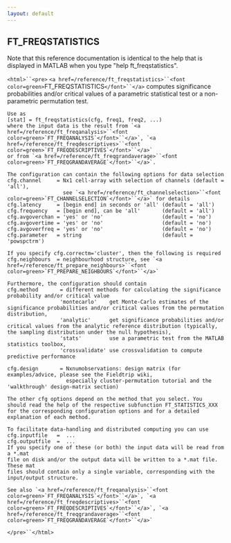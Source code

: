 ```yaml
---
layout: default
---
```


##  FT_FREQSTATISTICS

Note that this reference documentation is identical to the help that is displayed in MATLAB when you type "help ft_freqstatistics".

`<html>``<pre>`
    `<a href=/reference/ft_freqstatistics>``<font color=green>`FT_FREQSTATISTICS`</font>``</a>` computes significance probabilities and/or critical
    values of a parametric statistical test or a non-parametric permutation
    test.
 
    Use as
    [stat] = ft_freqstatistics(cfg, freq1, freq2, ...)
    where the input data is the result from `<a href=/reference/ft_freqanalysis>``<font color=green>`FT_FREQANALYSIS`</font>``</a>`, `<a href=/reference/ft_freqdescriptives>``<font color=green>`FT_FREQDESCRIPTIVES`</font>``</a>`
    or from `<a href=/reference/ft_freqgrandaverage>``<font color=green>`FT_FREQGRANDAVERAGE`</font>``</a>`.
 
    The configuration can contain the following options for data selection
    cfg.channel     = Nx1 cell-array with selection of channels (default = 'all'),
                      see `<a href=/reference/ft_channelselection>``<font color=green>`FT_CHANNELSELECTION`</font>``</a>` for details
    cfg.latency     = [begin end] in seconds or 'all' (default = 'all')
    cfg.frequency   = [begin end], can be 'all'       (default = 'all')
    cfg.avgoverchan = 'yes' or 'no'                   (default = 'no')
    cfg.avgovertime = 'yes' or 'no'                   (default = 'no')
    cfg.avgoverfreq = 'yes' or 'no'                   (default = 'no')
    cfg.parameter   = string                          (default = 'powspctrm')
 
    If you specify cfg.correctm='cluster', then the following is required
    cfg.neighbours  = neighbourhood structure, see `<a href=/reference/ft_prepare_neighbours>``<font color=green>`FT_PREPARE_NEIGHBOURS`</font>``</a>`
 
    Furthermore, the configuration should contain
    cfg.method       = different methods for calculating the significance probability and/or critical value
                     'montecarlo'    get Monte-Carlo estimates of the significance probabilities and/or critical values from the permutation distribution,
                     'analytic'      get significance probabilities and/or critical values from the analytic reference distribution (typically, the sampling distribution under the null hypothesis),
                     'stats'         use a parametric test from the MATLAB statistics toolbox,
                     'crossvalidate' use crossvalidation to compute predictive performance
 
    cfg.design       = Nxnumobservations: design matrix (for examples/advice, please see the Fieldtrip wiki,
                       especially cluster-permutation tutorial and the 'walkthrough' design-matrix section)
 
    The other cfg options depend on the method that you select. You
    should read the help of the respective subfunction FT_STATISTICS_XXX
    for the corresponding configuration options and for a detailed
    explanation of each method.
 
    To facilitate data-handling and distributed computing you can use
    cfg.inputfile   =  ...
    cfg.outputfile  =  ...
    If you specify one of these (or both) the input data will be read from a *.mat
    file on disk and/or the output data will be written to a *.mat file. These mat
    files should contain only a single variable, corresponding with the
    input/output structure.
 
    See also `<a href=/reference/ft_freqanalysis>``<font color=green>`FT_FREQANALYSIS`</font>``</a>`, `<a href=/reference/ft_freqdescriptives>``<font color=green>`FT_FREQDESCRIPTIVES`</font>``</a>`, `<a href=/reference/ft_freqgrandaverage>``<font color=green>`FT_FREQGRANDAVERAGE`</font>``</a>`
`</pre>``</html>`

